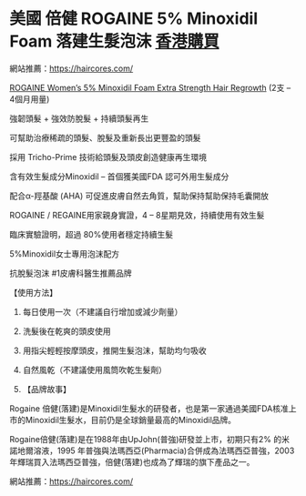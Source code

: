 # 美國 倍健 ROGAINE 5% Minoxidil Foam 落建生髮泡沫  [香港購買](https://haircores.com/)

網站推薦：https://haircores.com/

[ROGAINE Women’s 5% Minoxidil Foam Extra Strength Hair Regrowth](https://haircores.com/product/%e7%be%8e%e5%9c%8b-%e5%80%8d%e5%81%a5-rogaine-5-minoxidil-foam-%e8%90%bd%e5%bb%ba%e7%94%9f%e9%ab%ae%e6%b3%a1%e6%b2%ab-%e5%a5%b3%e5%a3%ab%e5%b0%88%e7%94%a8%e9%85%8d%e6%96%b9-%e7%9b%92%e8%a3%9d2/) (2支 –  4個月用量)

強韌頭髮 + 強效防脫髮 + 持續頭髮再生

可幫助治療稀疏的頭髮、脫髮及重新長出更豐盈的頭髮

採用 Tricho-Prime 技術給頭髮及頭皮創造健康再生環境

含有效生髮成分Minoxidil – 首個獲美國FDA 認可外用生髮成分

配合α-羥基酸 (AHA) 可促進皮膚自然去角質，幫助保持幫助保持毛囊開放

ROGAINE / REGAINE用家親身實證，4 – 8星期見效，持續使用有效生髮

臨床實驗證明，超過 80%使用者穩定持續生髮

5%Minoxidil女士專用泡沫配方

抗脫髮泡沫 #1皮膚科醫生推薦品牌

【使用方法】
1. 每日使用一次（不建議自行增加或減少劑量）
2. 洗髮後在乾爽的頭皮使用
3. 用指尖輕輕按摩頭皮，推開生髮泡沫，幫助均勻吸收
4. 自然風乾（不建議使用風筒吹乾生髮劑）

5. 【品牌故事】

Rogaine 倍健(落建)是Minoxidil生髮水的研發者，也是第一家通過美國FDA核准上市的Minoxidil生髮水，目前仍是全球銷量最高的Minoxidil品牌。

 

Rogaine倍健(落建)是在1988年由UpJohn(普強)研發並上市，初期只有2% 的米諾地爾溶液，1995 年普強與法瑪西亞(Pharmacia)合併成為法瑪西亞普強，2003年輝瑞買入法瑪西亞普強，倍健(落建)也成為了輝瑞的旗下產品之一。


網站推薦：https://haircores.com/
